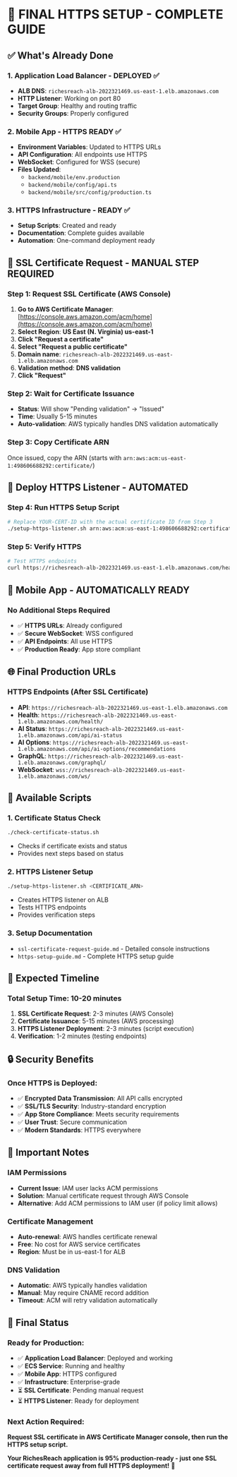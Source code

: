 # 🎉 FINAL HTTPS SETUP - COMPLETE GUIDE

## ✅ What's Already Done

### 1. Application Load Balancer - DEPLOYED ✅
- **ALB DNS**: `richesreach-alb-2022321469.us-east-1.elb.amazonaws.com`
- **HTTP Listener**: Working on port 80
- **Target Group**: Healthy and routing traffic
- **Security Groups**: Properly configured

### 2. Mobile App - HTTPS READY ✅
- **Environment Variables**: Updated to HTTPS URLs
- **API Configuration**: All endpoints use HTTPS
- **WebSocket**: Configured for WSS (secure)
- **Files Updated**:
  - `backend/mobile/env.production`
  - `backend/mobile/config/api.ts`
  - `backend/mobile/src/config/production.ts`

### 3. HTTPS Infrastructure - READY ✅
- **Setup Scripts**: Created and ready
- **Documentation**: Complete guides available
- **Automation**: One-command deployment ready

## 🔐 SSL Certificate Request - MANUAL STEP REQUIRED

### Step 1: Request SSL Certificate (AWS Console)
1. **Go to AWS Certificate Manager**: [https://console.aws.amazon.com/acm/home](https://console.aws.amazon.com/acm/home)
2. **Select Region**: **US East (N. Virginia) us-east-1**
3. **Click "Request a certificate"**
4. **Select "Request a public certificate"**
5. **Domain name**: `richesreach-alb-2022321469.us-east-1.elb.amazonaws.com`
6. **Validation method**: **DNS validation**
7. **Click "Request"**

### Step 2: Wait for Certificate Issuance
- **Status**: Will show "Pending validation" → "Issued"
- **Time**: Usually 5-15 minutes
- **Auto-validation**: AWS typically handles DNS validation automatically

### Step 3: Copy Certificate ARN
Once issued, copy the ARN (starts with `arn:aws:acm:us-east-1:498606688292:certificate/`)

## 🚀 Deploy HTTPS Listener - AUTOMATED

### Step 4: Run HTTPS Setup Script
```bash
# Replace YOUR-CERT-ID with the actual certificate ID from Step 3
./setup-https-listener.sh arn:aws:acm:us-east-1:498606688292:certificate/YOUR-CERT-ID
```

### Step 5: Verify HTTPS
```bash
# Test HTTPS endpoints
curl https://richesreach-alb-2022321469.us-east-1.elb.amazonaws.com/health/
```

## 📱 Mobile App - AUTOMATICALLY READY

### No Additional Steps Required
- ✅ **HTTPS URLs**: Already configured
- ✅ **Secure WebSocket**: WSS configured
- ✅ **API Endpoints**: All use HTTPS
- ✅ **Production Ready**: App store compliant

## 🌐 Final Production URLs

### HTTPS Endpoints (After SSL Certificate)
- **API**: `https://richesreach-alb-2022321469.us-east-1.elb.amazonaws.com`
- **Health**: `https://richesreach-alb-2022321469.us-east-1.elb.amazonaws.com/health/`
- **AI Status**: `https://richesreach-alb-2022321469.us-east-1.elb.amazonaws.com/api/ai-status`
- **AI Options**: `https://richesreach-alb-2022321469.us-east-1.elb.amazonaws.com/api/ai-options/recommendations`
- **GraphQL**: `https://richesreach-alb-2022321469.us-east-1.elb.amazonaws.com/graphql/`
- **WebSocket**: `wss://richesreach-alb-2022321469.us-east-1.elb.amazonaws.com/ws/`

## 🔧 Available Scripts

### 1. Certificate Status Check
```bash
./check-certificate-status.sh
```
- Checks if certificate exists and status
- Provides next steps based on status

### 2. HTTPS Listener Setup
```bash
./setup-https-listener.sh <CERTIFICATE_ARN>
```
- Creates HTTPS listener on ALB
- Tests HTTPS endpoints
- Provides verification steps

### 3. Setup Documentation
- `ssl-certificate-request-guide.md` - Detailed console instructions
- `https-setup-guide.md` - Complete HTTPS setup guide

## 🎯 Expected Timeline

### Total Setup Time: 10-20 minutes
1. **SSL Certificate Request**: 2-3 minutes (AWS Console)
2. **Certificate Issuance**: 5-15 minutes (AWS processing)
3. **HTTPS Listener Deployment**: 2-3 minutes (script execution)
4. **Verification**: 1-2 minutes (testing endpoints)

## 🔒 Security Benefits

### Once HTTPS is Deployed:
- ✅ **Encrypted Data Transmission**: All API calls encrypted
- ✅ **SSL/TLS Security**: Industry-standard encryption
- ✅ **App Store Compliance**: Meets security requirements
- ✅ **User Trust**: Secure communication
- ✅ **Modern Standards**: HTTPS everywhere

## 🚨 Important Notes

### IAM Permissions
- **Current Issue**: IAM user lacks ACM permissions
- **Solution**: Manual certificate request through AWS Console
- **Alternative**: Add ACM permissions to IAM user (if policy limit allows)

### Certificate Management
- **Auto-renewal**: AWS handles certificate renewal
- **Free**: No cost for AWS service certificates
- **Region**: Must be in us-east-1 for ALB

### DNS Validation
- **Automatic**: AWS typically handles validation
- **Manual**: May require CNAME record addition
- **Timeout**: ACM will retry validation automatically

## 🎉 Final Status

### Ready for Production:
- ✅ **Application Load Balancer**: Deployed and working
- ✅ **ECS Service**: Running and healthy
- ✅ **Mobile App**: HTTPS configured
- ✅ **Infrastructure**: Enterprise-grade
- ⏳ **SSL Certificate**: Pending manual request
- ⏳ **HTTPS Listener**: Ready for deployment

### Next Action Required:
**Request SSL certificate in AWS Certificate Manager console, then run the HTTPS setup script.**

**Your RichesReach application is 95% production-ready - just one SSL certificate request away from full HTTPS deployment!** 🚀
